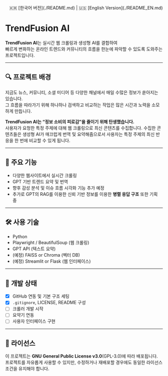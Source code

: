 <p align="right">
🇰🇷 [한국어 버전](./README.md) | 🇺🇸 [English Version](./README_EN.md)
</p>

# TrendFusion AI

**TrendFusion AI**는 실시간 웹 크롤링과 생성형 AI를 결합하여  
빠르게 변화하는 온라인 트렌드와 커뮤니티의 흐름을 한눈에 파악할 수 있도록 도와주는 프로젝트입니다.

---

## 🔍 프로젝트 배경

지금도 뉴스, 커뮤니티, 소셜 미디어 등 다양한 채널에서 매일 수많은 정보가 쏟아지는 있습니다.  
그 흐름을 따라가기 위해 하나하나 검색하고 비교하는 작업은 많은 시간과 노력을 소모하게 만듭니다.  

**TrendFusion AI는 “정보 소비의 피로감”을 줄이기 위해 탄생했습니다.**  
사용자가 요청한 특정 주제에 대해 웹 크롤링으로 최신 콘텐츠를 수집합니다.
수집한 콘텐츠들은 생성형 AI가 매끄럽게 번역 및 요약해줌으로서 사용자는 특정 주제의 최신 반응을 한 번에 비교할 수 있게 됩니다.

---

## 🎯 주요 기능

- 다양한 웹사이트에서 실시간 크롤링
- GPT 기반 트렌드 요약 및 번역
- 향후 감성 분석 및 이슈 흐름 시각화 기능 추가 예정
- 추가로 GPT의 RAG를 이용한 신뢰 기반 정보를 이용한 **병렬 응답 구조** 또한 기획 중

---

## 🛠 사용 기술

- Python
- Playwright / BeautifulSoup (웹 크롤링)
- GPT API (텍스트 요약)
- (예정) FAISS or Chroma (벡터 DB)
- (예정) Streamlit or Flask (웹 인터페이스)

---

## 🧪 개발 상태

- [x] GitHub 연동 및 기본 구조 세팅
- [x] `.gitignore`, LICENSE, README 구성
- [ ] 크롤러 개발 시작
- [ ] 요약기 연동
- [ ] 사용자 인터페이스 구현

---

## 📄 라이선스

이 프로젝트는 **GNU General Public License v3.0**(GPL-3.0)에 따라 배포됩니다.  
프로젝트를 자유롭게 사용할 수 있지만, 수정하거나 재배포할 경우에도 동일한 라이선스 조건을 유지해야 합니다.